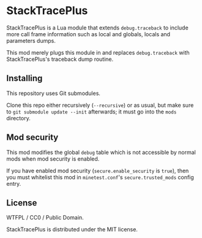 # StackTracePlus

StackTracePlus is a Lua module that extends `debug.traceback` to include more
call frame information such as local and globals, locals and parameters
dumps.

This mod merely plugs this module in and replaces `debug.traceback` with
StackTracePlus's traceback dump routine.

## Installing

This repository uses Git submodules.

Clone this repo either recursively (`--recursive`) or as usual, but make sure
to `git submodule update --init` afterwards; it must go into the `mods`
directory.

## Mod security

This mod modifies the global `debug` table which is not accessible by normal
mods when mod security is enabled.

If you have enabled mod security (`secure.enable_security` is `true`), then you
must whitelist this mod in `minetest.conf`'s `secure.trusted_mods` config
entry.

## License

WTFPL / CC0 / Public Domain.

StackTracePlus is distributed under the MIT license.
